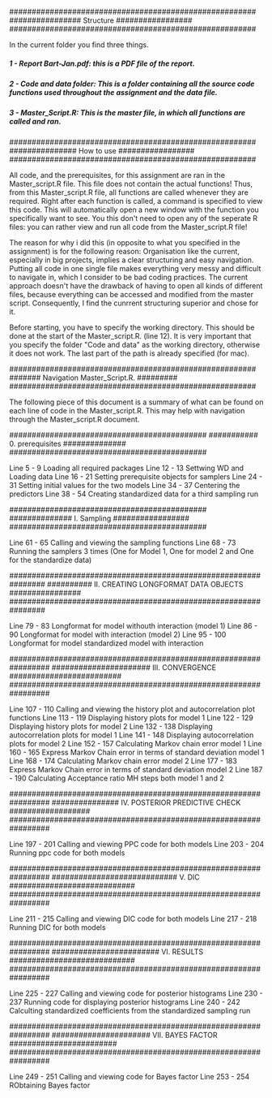 
#######################################################
################       Structure      #################
#######################################################

In the current folder you find three things.

##### 1 - Report Bart-Jan.pdf: this is a PDF file of the report.
##### 2 - Code and data folder: This is a folder containing all the source code functions used throughout the assignment and the data file. 
##### 3 - Master_Script.R: This is the master file, in which all functions are called and ran.



#######################################################
###############       How to use      #################
#######################################################

All code, and the prerequisites, for this assignment are ran in the Master_script.R file. This file does not contain the actual functions! Thus, from this Master_script.R file, all functions are called whenever they are required. Right after each function is called, a command is specified to view this code. This will automatically open a new window with the function you specifically want to see. You this don't need to open any of the seperate R files: you can rather view and run all code from the Master_script.R file! 

The reason for why i did this (in opposite to what you specified in the assignment) is for the following reason: Organisation like the current, especially in big projects, implies a clear structuring and easy navigation. Putting all code in one single file makes everything very messy and difficult to navigate in, which I consider to be bad coding practices. The current approach doesn't have the drawback of having to open all kinds of different files, because everything can be accessed and modified from the master script. Consequently, I find the cunrrent structuring superior and chose for it. 

Before starting, you have to specify the working directory. This should be done at the start of the Master_script.R. (line 12). It is very important that you specify the folder "Code and data" as the working directory, otherwise it does not work. The last part of the path is already specified (for mac). 






#######################################################
#######       Navigation Master_Script.R.     #########
#######################################################

The following piece of this document is a summary of what can be found on each line of code in the Master_script.R. This may help with navigation through the Master_script.R document.




############################################
########### 0. prerequisites ##############
############################################

Line 5 - 9	Loading all required packages
Line 12 - 13	Settwing WD and Loading data
Line 16 - 21	Setting prerequisite objects for samplers
Line 24 - 31	Setting initial values for the two models
Line 34 - 37	Centering the predictors
Line 38 - 54	Creating standardized data for a third sampling run



############################################
############## I. Sampling #################
############################################

Line 61 - 65 	Calling and viewing the sampling functions
Line 68 - 73 	Running the samplers 3 times (One for Model 1, One for model 2 and One for the standardize data)



################################################################
########## II. CREATING LONGFORMAT DATA OBJECTS ################ 
################################################################

Line 79 - 83 	Longformat for model withouth interaction (model 1)
Line 86 - 90	Longformat for model with interaction (model 2)
Line 95 - 100	Longformat for model standardized model with interaction



################################################################# 
###################### III. CONVERGENCE #########################
################################################################# 

Line 107 - 110	Calling and viewing the history plot and autocorrelation plot functions
Line 113 - 119	Displaying history plots for model 1
Line 122 - 129	Displaying history plots for model 2
Line 132 - 138	Displaying autocorrelation plots for model 1
Line 141 - 148	Displaying autocorrelation plots for model 2
Line 152 - 157 	Calculating Markov chain error model 1
Line 160 - 165	Express Markov Chain error in terms of standard deviation model 1
Line 168 - 174 	Calculating Markov chain error model 2
Line 177 - 183	Express Markov Chain error in terms of standard deviation model 2
Line 187 - 190	Calculating Acceptance ratio MH steps both model 1 and 2



################################################################# 
############### IV. POSTERIOR PREDICTIVE CHECK ##################
#################################################################

Line 197 - 201	Calling and viewing PPC code for both models
Line 203 - 204 	Running ppc code for both models



################################################################# 
############################ V. DIC ############################
################################################################# 

Line 211 - 215	Calling and viewing DIC code for both models
Line 217 - 218	Running DIC for both models



################################################################# 
######################## VI. RESULTS ############################
################################################################# 

Line 225 - 227	Calling and viewing code for posterior histograms
Line 230 - 237 	Running code for displaying posterior histograms
Line 240 - 242	Calculting standardized coefficients from the standardized sampling run



################################################################# 
###################### VII. BAYES FACTOR ########################
################################################################# 

Line 249 - 251	Calling and viewing code for Bayes factor
Line 253 - 254	RObtaining Bayes factor